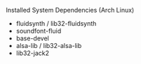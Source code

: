 Installed System Dependencies (Arch Linux)
- fluidsynth / lib32-fluidsynth
- soundfont-fluid
- base-devel
- alsa-lib / lib32-alsa-lib
- lib32-jack2
